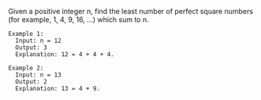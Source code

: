 Given a positive integer n, find the least number of perfect square numbers (for example, 1, 4, 9, 16, ...) which sum to n.


```
Example 1:
  Input: n = 12
  Output: 3 
  Explanation: 12 = 4 + 4 + 4.

Example 2:
  Input: n = 13
  Output: 2
  Explanation: 13 = 4 + 9.
```